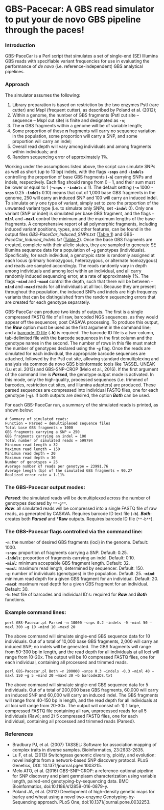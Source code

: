 # GBS-Pacecar: A GBS read simulator to put your de novo GBS pipeline through the paces!

### Introduction
GBS-PaceCar is a Perl script that simulates a set of single-end (SE) Illumina GBS reads with specifiable variant frequencies for use in evaluating the performance of *de novo* (i.e. reference-independent) GBS analytical pipelines.

### Approach
The simulator assumes the following:

1. Library preparation is based on restriction by the two enzymes PstI (rare cutter) and MspI (frequent cutter), as described by Poland et al. (2012);
2. Within a genome, the number of GBS fragments (PstI cut site – sequence – MspI cut site) is finite and designated as **`-n`**;
3. The **n** GBS fragments within a genome will be of variable length;
4. Some proportion of these **n** fragments will carry no sequence variation in the population, some proportion will carry a SNP, and some proportion will carry an indel;
5. Overall read depth will vary among individuals and among fragments within individuals; and
6. Random sequencing error of approximately 1%. 

Working under the assumptions listed above, the script can simulate SNPs as well as short (up to 10 bp) indels, with the flags **`-snps`** and **`-indels`** controlling the proportion of base GBS fragments (**`-n`**) carrying SNPs and indels, respectively. 
Each flag should range from 0 – 1, and their sum must be lower or equal to 1 (**`-snps`** + **`-indels`** ≤ 1). The default setting (**`-n`** 1000 **`-snps`** 0.25 **`-indels`** 0.10) means that out of 1,000 base GBS fragments in the genome, 250 will carry an induced SNP and 100 will carry an induced indel. 
To simulate only one type of variant, simply set to zero the proportion of the unwanted variant type (i.e. to simulate only SNPs, set **`-indel`** 0). Only one variant (SNP or indel) is simulated per base GBS fragment, and the flags **`–minl`** and **`–maxl`** control the minimum and the maximum lengths of the base fragments. 
A comprehensive report of all polymorphic fragments, including induced variant positions, types, and other features, can be found in the output files *GBS-PaceCar_Induced_SNPs.txt* ([Table 1](https://github.com/halelab/GBS-Pacecar/blob/master/Table1.xlsx)) and GBS-*PaceCar_Induced_Indels.txt* ([Table 2](https://github.com/halelab/GBS-Pacecar/blob/master/Table2.xlsx)). Once the base GBS fragments are created, complete with their allelic states, they are sampled to generate SE Illumina sequence data for a population of **`-g`** genotypes (individuals). 
Specifically, for each individual, a genotypic state is randomly assigned at each locus (primary homozygous, heterozygous, or alternate homozygous) and reads are sampled accordingly. The reads randomly vary in depth among individuals and among loci within an individual, and all carry randomly induced sequencing error, at a rate of approximately 1%. 
The flags **`–mind`** and **`–maxd`** control the depth, such that there will be between **`–mind`** and **`–maxd`** reads for all individuals at all loci. Because they are present throughout the population, the induced SNPs and indels are high frequency variants that can be distinguished from the random sequencing errors that are created for each genotype separately.

GBS-PaceCar can produce two kinds of outputs. The first is a single compressed FASTQ file of all raw, barcoded NGS sequences, as they would appear off the sequencer, post CASAVA processing. To produce this output, the ***Raw*** option must be used as the first argument in the command line; and a [barcode ID file](https://github.com/halelab/GBS-Pacecar/blob/master/Text1.txt) (**`-b`**) is required. 
The barcode ID file is a two-column, tab-delimited file with the barcode sequences in the first column and the genotype names in the second. The number of rows in this file must match the number of genotypes declared using the **`-g`** flag. 
Once the reads are simulated for each individual, the appropriate barcode sequences are attached, followed by the PstI cut site, allowing standard demultiplexing and analysis via common de novo GBS bioinformatic tools like TASSEL-UNEAK (Lu et al. 2013) and GBS-SNP-CROP (Melo et al., 2016).
If the first argument of the command line is ***Parsed***, the genotype output mode is activated. In this mode, only the high-quality, processed sequences (i.e. trimmed of barcodes, restriction cut sites, and Illumina adapters) are produced. 
These parsed sequences are compressed into individual FASTQ files, one for each genotype (**`-g`**). If both outputs are desired, the option ***Both*** can be used. 

For each GBS-PaceCar run, a summary of the simulated reads is printed, as shown below:
```
# Summary of simulated reads:
Function = Parsed = demultiplexed sequence files
Total base GBS fragments = 1000
GBS fragments carrying a SNP = 250
GBS fragments carrying an indel = 100
Total number of simulated reads = 599794
Minimum read length = 32
Maximum read length = 150
Minimum read depth = 20
Maximum read depth = 30
Number of genotypes = 25
Average number of reads per genotype = 23991.76
Average length (bp) of the simulated GBS fragments = 90.27
Realized error rate = 1.11%
```

### The GBS-Pacecar output modes:
***Parsed***: the simulated reads will be demultiplexed across the number of genotypes declared by `**-g**`.  
***Raw***: all simulated reads will be compressed into a single FASTQ file of raw reads, as generated by CASAVA. Requires barcode ID text file (**`-b`**).
***Both***: creates both ***Parsed*** and ***Raw** outputs. Requires barcode ID file (`**-b**`).

### The GBS-Pacecar flags controlled via the command line:
**`-n`**: the number of desired GBS fragments (loci) in the genome. Default: 1000.  
**`-snps`**: proportion of fragments carrying a SNP. Default: 0.25.  
**`-indels`**: proportion of fragments carrying an indel. Default: 0.10.  
**`-minl`**:	minimum acceptable GBS fragment length. Default: 32.  
**`-maxl`**:	maximum read length, determined by sequencer. Default: 150.  
**`-g`**:	number of individuals (genotypes) in the population. Default: 25.
**`-mind`**: minimum read depth for a given GBS fragment for an individual. Default: 20.  
**`-maxd`**: maximum read depth for a given GBS fragment for an individual. Default: 30.  
**`-b`**: text file of barcodes and individual ID's: required for ***Raw*** and ***Both*** functions.

### Example command lines:
`perl GBS-Pacecar.pl Parsed –n 10000 –snps 0.2 –indels -0 –minl 50 –maxl 300 –g 10 –mind 10 –maxd 20`  

The above command will simulate single-end GBS sequence data for 10 individuals. Out of a total of 10,000 base GBS fragments, 2,000 will carry an induced SNP; no indels will be generated.
The GBS fragments will range from 50-300 bp in length, and the read depth for all individuals at all loci will range from 10-20x.
The output will be 10 compressed FASTQ files, one for each individual, containing all processed and trimmed reads.

`perl GBS-Pacecar.pl Both –n 200000 –snps 0.3 –indels -0.3 –minl 40 –maxl 150 –g 5 –mind 20 –maxd 30 –b barcodeIDs.txt`

The above command will simulate single-end GBS sequence data for 5 individuals. Out of a total of 200,000 base GBS fragments, 60,000 will carry an induced SNP and 60,000 will carry an induced indel. 
The GBS fragments will range from 40-150 bp in length, and the read depth for all individuals at all loci will range from 20-30x. 
The output will consist of: 1) 1 large, compressed FASTQ file containing all raw, unprocessed reads for all 5 individuals (Raw); and 2) 5 compressed FASTQ files, one for each individual, containing all processed and trimmed reads (Parsed).

### References
- Bradbury PJ, et al. (2007) TASSEL: Software for association mapping of complex traits in diverse samples. Bioinformatics, 23:2633-2635.
- Lu F, et al. (2013) Switchgrass genomic diversity, ploidy, and evolution: novel insights from a network-based SNP discovery protocol. PLoS Genetics, DOI: 10.1371/journal.pgen.1003215.  
- Melo ATO, et al. (2016) GBS-SNP-CROP: a reference-optional pipeline for SNP discovery and plant germplasm characterization using variable length, paired-end genotyping-by-sequencing data. BMC Bioinformatics, doi:10.1186/s12859-016-0879-y.  
- Poland JA, et al. (2012) Development of high-density genetic maps for barley and wheat using a novel two-enzyme Genotyping-by- Sequencing approach. PLoS One, doi:10.1371/journal.pone.0032253.
